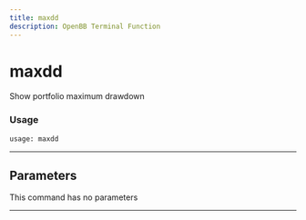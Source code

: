 ```yaml
---
title: maxdd
description: OpenBB Terminal Function
---
```


# maxdd

Show portfolio maximum drawdown

### Usage

```python
usage: maxdd
```

---

## Parameters

This command has no parameters

---

